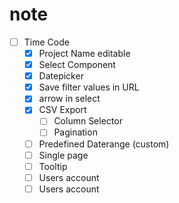 # note
- [ ] Time Code
  - [x] Project Name editable
  - [x] Select Component
  - [x] Datepicker
  - [x] Save filter values in URL
  - [x] arrow in select
  - [x] CSV Export
    - [ ] Column Selector
    - [ ] Pagination
  - [ ] Predefined Daterange (custom)
  - [ ] Single page
  - [ ] Tooltip
  - [ ] Users account
  - [ ] Users account
